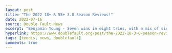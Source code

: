 ```yaml
---
layout: post
title: "The 2022 18+ & 55+ 3.0 Season Reviews!"
date: 2022-07-16
source: Double Fault News
excerpt: "Benjamin Young - Seven wins in eight tries, with a mix of singles and doubles for good measure, meant that NCRC Captain Timothy had a Swiss Army Knife of a player at his disposal, and he utilized him to MVP status!"
hyperlink: https://www.doublefault.org/post/the-2022-18-3-0-season-review
tags: [tennis, news, doublefault]
comments: true
---
```

